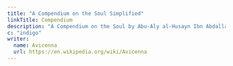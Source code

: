 ```yaml
---
title: "A Compendium on the Soul Simplified"
linkTitle: Compendium
description: "A Compendium on the Soul by Abu-Aly al-Husayn Ibn Abdallah Ibn Sina"
c: "indigo"
writer:
  name: Avicenna
  url: https://en.wikipedia.org/wiki/Avicenna
---
```


